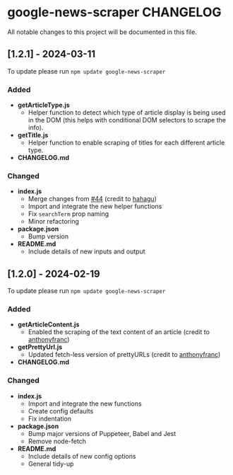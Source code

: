 
# google-news-scraper CHANGELOG
All notable changes to this project will be documented in this file.

## [1.2.1] - 2024-03-11
  
To update please run `npm update google-news-scraper`
 
### Added

- **getArticleType.js** 
    - Helper function to detect which type of article display is being used in the DOM (this helps with conditional DOM selectors to scrape the info).
- **getTitle.js** 
    - Helper function to enable scraping of titles for each different article type.
- **CHANGELOG.md**

### Changed
  
- **index.js**
    - Merge changes from [#44](https://github.com/lewisdonovan/google-news-scraper/pull/44) (credit to [hahagu](https://github.com/hahagu/))
    - Import and integrate the new helper functions
    - Fix `searchTerm` prop naming
    - Minor refactoring
- **package.json**
    - Bump version
- **README.md**
    - Include details of new inputs and output

## [1.2.0] - 2024-02-19
  
To update please run `npm update google-news-scraper`
 
### Added

- **getArticleContent.js** 
    - Enabled the scraping of the text content of an article (credit to [anthonyfranc](https://github.com/lewisdonovan/google-news-scraper/issues/40))
- **getPrettyUrl.js** 
    - Updated fetch-less version of prettyURLs (credit to [anthonyfranc](https://github.com/lewisdonovan/google-news-scraper/issues/42))
- **CHANGELOG.md**

### Changed
  
- **index.js**
    - Import and integrate the new functions
    - Create config defaults
    - Fix indentation
- **package.json**
    - Bump major versions of Puppeteer, Babel and Jest
    - Remove node-fetch
- **README.md**
    - Include details of new config options
    - General tidy-up